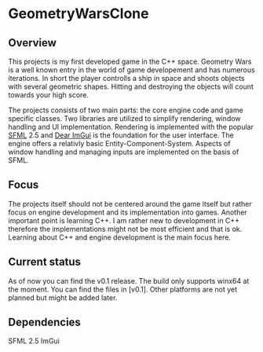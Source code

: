 # GeometryWarsClone

## Overview

This projects is my first developed game in the C++ space. Geometry Wars is a well known entry in the world of game developement and has numerous iterations. In short the player controlls a ship in space and shoots objects with several geometric shapes. Hitting and destroying the objects will count towards your high score.

The projects consists of two main parts: the core engine code and game specific classes. Two libraries are utilized to simplify rendering, window handling and UI implementation. Rendering is implemented with the popular [SFML](https://www.sfml-dev.org) 2.5 and [Dear ImGui](https://github.com/ocornut/imgui) is the foundation for the user interface. The engine offers a relativly basic Entity-Component-System. Aspects of window handling and managing inputs are implemented on the basis of SFML.

## Focus

The projects itself should not be centered around the game itself but rather focus on engine development and its implementation into games. Another important point is learning C++. I am rather new to development in C++ therefore the implementations might not be most efficient and that is ok. Learning about C++ and engine development is the main focus here.

## Current status

As of now you can find the v0.1 release. The build only supports winx64 at the moment. You can find the files in [v0.1]. Other platforms are not yet planned but might be added later.

## Dependencies

SFML 2.5
ImGui 
